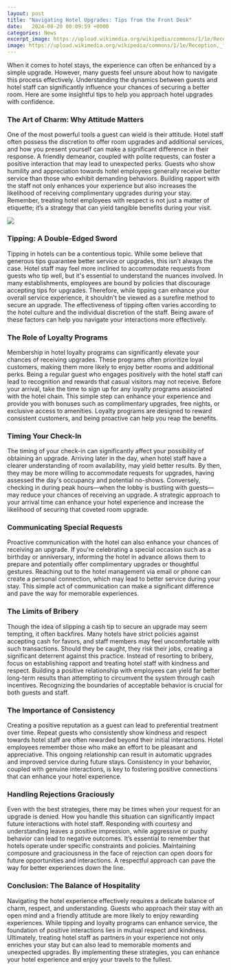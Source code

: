 ```yaml
---
layout: post
title: "Navigating Hotel Upgrades: Tips from the Front Desk"
date:   2024-08-20 00:09:59 +0000
categories: News
excerpt_image: https://upload.wikimedia.org/wikipedia/commons/1/1e/Reception,_front_desk_1_-_Paris_Opera_Cadet_Hotel.jpg
image: https://upload.wikimedia.org/wikipedia/commons/1/1e/Reception,_front_desk_1_-_Paris_Opera_Cadet_Hotel.jpg
---
```


When it comes to hotel stays, the experience can often be enhanced by a simple upgrade. However, many guests feel unsure about how to navigate this process effectively. Understanding the dynamics between guests and hotel staff can significantly influence your chances of securing a better room. Here are some insightful tips to help you approach hotel upgrades with confidence.
### The Art of Charm: Why Attitude Matters
One of the most powerful tools a guest can wield is their attitude. Hotel staff often possess the discretion to offer room upgrades and additional services, and how you present yourself can make a significant difference in their response. A friendly demeanor, coupled with polite requests, can foster a positive interaction that may lead to unexpected perks. 
Guests who show humility and appreciation towards hotel employees generally receive better service than those who exhibit demanding behaviors. Building rapport with the staff not only enhances your experience but also increases the likelihood of receiving complimentary upgrades during your stay. Remember, treating hotel employees with respect is not just a matter of etiquette; it’s a strategy that can yield tangible benefits during your visit.

![](https://upload.wikimedia.org/wikipedia/commons/1/1e/Reception,_front_desk_1_-_Paris_Opera_Cadet_Hotel.jpg)
### Tipping: A Double-Edged Sword
Tipping in hotels can be a contentious topic. While some believe that generous tips guarantee better service or upgrades, this isn't always the case. Hotel staff may feel more inclined to accommodate requests from guests who tip well, but it's essential to understand the nuances involved. 
In many establishments, employees are bound by policies that discourage accepting tips for upgrades. Therefore, while tipping can enhance your overall service experience, it shouldn't be viewed as a surefire method to secure an upgrade. The effectiveness of tipping often varies according to the hotel culture and the individual discretion of the staff. Being aware of these factors can help you navigate your interactions more effectively.
### The Role of Loyalty Programs
Membership in hotel loyalty programs can significantly elevate your chances of receiving upgrades. These programs often prioritize loyal customers, making them more likely to enjoy better rooms and additional perks. Being a regular guest who engages positively with the hotel staff can lead to recognition and rewards that casual visitors may not receive.
Before your arrival, take the time to sign up for any loyalty programs associated with the hotel chain. This simple step can enhance your experience and provide you with bonuses such as complimentary upgrades, free nights, or exclusive access to amenities. Loyalty programs are designed to reward consistent customers, and being proactive can help you reap the benefits.
### Timing Your Check-In
The timing of your check-in can significantly affect your possibility of obtaining an upgrade. Arriving later in the day, when hotel staff have a clearer understanding of room availability, may yield better results. By then, they may be more willing to accommodate requests for upgrades, having assessed the day's occupancy and potential no-shows.
Conversely, checking in during peak hours—when the lobby is bustling with guests—may reduce your chances of receiving an upgrade. A strategic approach to your arrival time can enhance your hotel experience and increase the likelihood of securing that coveted room upgrade.
### Communicating Special Requests
Proactive communication with the hotel can also enhance your chances of receiving an upgrade. If you're celebrating a special occasion such as a birthday or anniversary, informing the hotel in advance allows them to prepare and potentially offer complimentary upgrades or thoughtful gestures. 
Reaching out to the hotel management via email or phone can create a personal connection, which may lead to better service during your stay. This simple act of communication can make a significant difference and pave the way for memorable experiences.
### The Limits of Bribery
Though the idea of slipping a cash tip to secure an upgrade may seem tempting, it often backfires. Many hotels have strict policies against accepting cash for favors, and staff members may feel uncomfortable with such transactions. Should they be caught, they risk their jobs, creating a significant deterrent against this practice.
Instead of resorting to bribery, focus on establishing rapport and treating hotel staff with kindness and respect. Building a positive relationship with employees can yield far better long-term results than attempting to circumvent the system through cash incentives. Recognizing the boundaries of acceptable behavior is crucial for both guests and staff.
### The Importance of Consistency
Creating a positive reputation as a guest can lead to preferential treatment over time. Repeat guests who consistently show kindness and respect towards hotel staff are often rewarded beyond their initial interactions. Hotel employees remember those who make an effort to be pleasant and appreciative.
This ongoing relationship can result in automatic upgrades and improved service during future stays. Consistency in your behavior, coupled with genuine interactions, is key to fostering positive connections that can enhance your hotel experience.
### Handling Rejections Graciously
Even with the best strategies, there may be times when your request for an upgrade is denied. How you handle this situation can significantly impact future interactions with hotel staff. Responding with courtesy and understanding leaves a positive impression, while aggressive or pushy behavior can lead to negative outcomes.
It’s essential to remember that hotels operate under specific constraints and policies. Maintaining composure and graciousness in the face of rejection can open doors for future opportunities and interactions. A respectful approach can pave the way for better experiences down the line.
### Conclusion: The Balance of Hospitality
Navigating the hotel experience effectively requires a delicate balance of charm, respect, and understanding. Guests who approach their stay with an open mind and a friendly attitude are more likely to enjoy rewarding experiences. While tipping and loyalty programs can enhance service, the foundation of positive interactions lies in mutual respect and kindness.
Ultimately, treating hotel staff as partners in your experience not only enriches your stay but can also lead to memorable moments and unexpected upgrades. By implementing these strategies, you can enhance your hotel experience and enjoy your travels to the fullest.